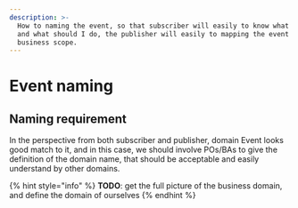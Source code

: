 ```yaml
---
description: >-
  How to naming the event, so that subscriber will easily to know what happens,
  and what should I do, the publisher will easily to mapping the event to
  business scope.
---
```


# Event naming

## Naming requirement

In the perspective from both subscriber and publisher, domain Event looks good match to it, and in this case, we should involve POs/BAs to give the definition of the domain name, that should be acceptable and easily understand by other domains.

{% hint style="info" %}
 **TODO**:  get the full picture of the business domain, and define the domain of ourselves
{% endhint %}






